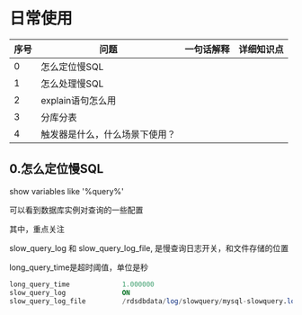 # 日常使用

| 序号 | 问题                           | 一句话解释 | 详细知识点 |
| ---- | ------------------------------ | ---------- | ---------- |
| 0    | 怎么定位慢SQL                  |            |            |
| 1    | 怎么处理慢SQL                  |            |            |
| 2    | explain语句怎么用              |            |            |
| 3    | 分库分表                       |            |            |
| 4    | 触发器是什么，什么场景下使用？ |            |            |



## 0.怎么定位慢SQL

show variables like '%query%'

可以看到数据库实例对查询的一些配置

其中，重点关注

slow_query_log 和 slow_query_log_file, 是慢查询日志开关，和文件存储的位置



long_query_time是超时阈值，单位是秒

```sql
long_query_time     		1.000000
slow_query_log				ON
slow_query_log_file			/rdsdbdata/log/slowquery/mysql-slowquery.log
```

